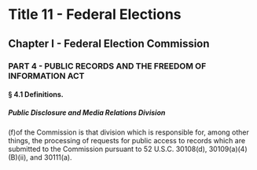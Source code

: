 
# Title 11 - Federal Elections
## Chapter I - Federal Election Commission
### PART 4 - PUBLIC RECORDS AND THE FREEDOM OF INFORMATION ACT
#### § 4.1 Definitions.
##### Public Disclosure and Media Relations Division

(f)of the Commission is that division which is responsible for, among other things, the processing of requests for public access to records which are submitted to the Commission pursuant to 52 U.S.C. 30108(d), 30109(a)(4)(B)(ii), and 30111(a).
